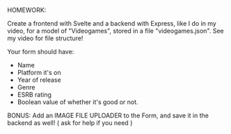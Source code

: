 HOMEWORK:

Create a frontend with Svelte and a backend with Express, like I do in my video, for a model of "Videogames", stored in a file "videogames.json". See my video for file structure!

Your form should have:

- Name
- Platform it's on
- Year of release
- Genre
- ESRB rating
- Boolean value of whether it's good or not.

BONUS:
Add an IMAGE FILE UPLOADER to the Form, and save it in the backend as well! ( ask for help if you need )
